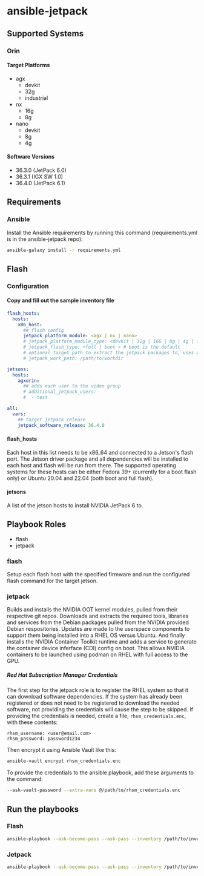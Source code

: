 # ansible-jetpack

## Supported Systems

### Orin

#### Target Platforms

* agx
  * devkit
  * 32g
  * industrial
* nx
  * 16g
  * 8g
* nano
  * devkit
  * 8g
  * 4g

#### Software Versions

* 36.3.0 (JetPack 6.0)
* 36.3.1 (IGX SW 1.0)
* 36.4.0 (JetPack 6.1)

## Requirements

### Ansible

Install the Ansible requirements by running this command (requirements.yml is in the ansible-jetpack repo):

```bash
ansible-galaxy install -r requirements.yml
```

## Flash

### Configuration

#### Copy and fill out the sample inventory file

``` inventory.yml
flash_hosts:
  hosts:
    x86_host:
      ## flash config
      jetpack_platform_module: <agx | nx | nano>
      # jetpack_platform_module_type: <devkit | 32g | 16G | 8g | 4g | industrial>
      # jetpack_flash_type: <full | boot > # boot is the default
      # optional target path to extract the jetpack packages to, uses a tempdir by default
      # jetpack_work_path: /path/to/workdir

jetsons:
  hosts:
    agxorin:
      ## adds each user to the video group
      # additional_jetpack_users:
      #  - test

all:
  vars:
    ## target jetpack release
    jetpack_software_release: 36.4.0
```

#### flash_hosts

Each host in this list needs to be x86_64 and connected to a Jetson's flash port. The Jetson driver package and all dependencies will be installed to each host and flash will be run from there. The supported operating systems for these hosts can be either Fedora 39+ (currently for a boot flash only) or Ubuntu 20.04 and 22.04 (both boot and full flash).

#### jetsons

A list of the jetson hosts to install NVIDIA JetPack 6 to.

## Playbook Roles

* flash
* jetpack

### flash

Setup each flash host with the specified firmware and run the configured flash command for the target jetson.

### jetpack

Builds and installs the NVIDIA OOT kernel modules, pulled from their respective git repos. Downloads and extracts the required tools, libraries and services from the Debian packages pulled from the NVIDIA provided Debian respositories. Updates are made to the userspace components to support them being installed into a RHEL OS versus Ubuntu. And finally installs the NVIDIA Container Toolkit runtime and adds a service to generate the container device inferface (CDI) config on boot. This allows NVIDIA containers to be launched using podman on RHEL with full access to the GPU.

##### Red Hat Subscription Manager Credentials

The first step for the jetpack role is to register the RHEL system so that it can download software dependencies. If the system has already been registered or does not need to be registered to download the needed software, not providing the credentials will cause the step to be skipped. If providing the credentials is needed, create a file, `rhsm_credentials.enc`, with these contents:

``` rhsm_credentials.enc
rhsm_username: <user@email.com>
rhsm_password: password1234
```

Then encrypt it using Ansible Vault like this:

```bash
ansible-vault encrypt rhsm_credentials.enc
```

To provide the credentials to the ansible playbook, add these arguments to the command:

```bash
--ask-vault-password --extra-vars @/path/to/rhsm_credentials.enc
```

## Run the playbooks

### Flash

```bash
ansible-playbook --ask-become-pass --ask-pass --inventory /path/to/inventory.yml /path/to/flash.yml
```

### Jetpack

```bash
ansible-playbook --ask-become-pass --ask-pass --inventory /path/to/inventory.yml /path/to/jetpack.yml
```
